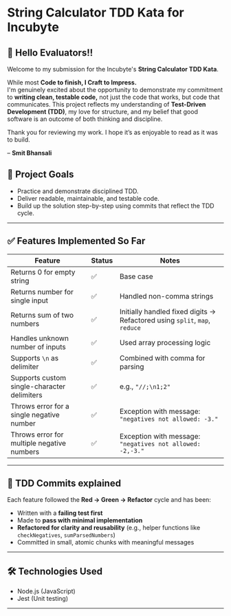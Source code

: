 # String Calculator TDD Kata for Incubyte

## 👋 Hello Evaluators!!

Welcome to my submission for the Incubyte's **String Calculator TDD Kata**.

While most **Code to finish, I Craft to Impress.** <br>
I'm genuinely excited about the opportunity to demonstrate my commitment to **writing clean, testable code,** not just the code that works, but code that communicates.
This project reflects my understanding of **Test-Driven Development (TDD)**, my love for structure, and my belief that good software is an outcome of both thinking and discipline.

Thank you for reviewing my work. I hope it’s as enjoyable to read as it was to build.

– **Smit Bhansali**

## 🚀 Project Goals

- Practice and demonstrate disciplined TDD.
- Deliver readable, maintainable, and testable code.
- Build up the solution step-by-step using commits that reflect the TDD cycle.

---

## ✅ Features Implemented So Far

| Feature | Status | Notes |
|--------|--------|-------|
| Returns 0 for empty string | ✅ | Base case |
| Returns number for single input | ✅ | Handled non-comma strings |
| Returns sum of two numbers | ✅ | Initially handled fixed digits → Refactored using `split`, `map`, `reduce` |
| Handles unknown number of inputs | ✅ | Used array processing logic |
| Supports `\n` as delimiter | ✅ | Combined with comma for parsing |
| Supports custom single-character delimiters | ✅ | e.g., `"//;\n1;2"` |
| Throws error for a single negative number | ✅ | Exception with message: `"negatives not allowed: -3."` |
| Throws error for multiple negative numbers | ✅ | Exception with message: `"negatives not allowed: -2,-3."` |
---

## 🔁 TDD Commits explained

Each feature followed the **Red → Green → Refactor** cycle and has been:
- Written with a **failing test first**
- Made to **pass with minimal implementation**
- **Refactored for clarity and reusability** (e.g., helper functions like `checkNegatives`, `sumParsedNumbers`)
- Committed in small, atomic chunks with meaningful messages

---

## 🛠️ Technologies Used

- Node.js (JavaScript)
- Jest (Unit testing)

---